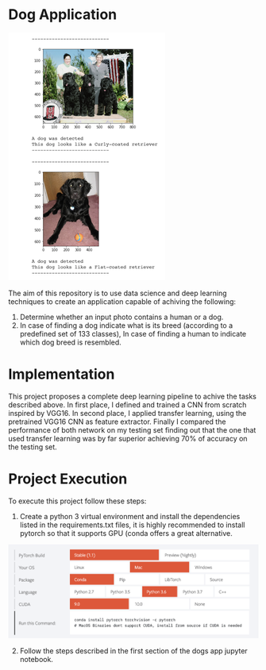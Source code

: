 # Dog Application


![Project output](images/project_output.png)

The aim of this repository is to use data science and deep learning techniques to create an application capable of achiving the following:
1. Determine whether an input photo contains a human or a dog.
2. In case of finding a dog indicate what is its breed (according to a predefined set of 133 classes), In case of finding a human to indicate which dog breed is resembled.

# Implementation

This project proposes a complete deep learning pipeline to achive the tasks described above.
In first place, I defined and trained a CNN from scratch inspired by VGG16.
In second place, I applied transfer learning, using the pretrained VGG16 CNN as feature extractor.
Finally I compared the performance of both network on my testing set finding out that the one that used transfer learning was by far superior achieving 70% of accuracy on the testing set.

# Project Execution

To execute this project follow these steps:

1. Create a python 3 virtual environment and install the dependencies listed in the requirements.txt files, it is highly recommended to install pytorch so that it supports GPU (conda offers a great alternative.

![Pytorch installation supporting CUDA-GPU](images/pytorch.png)

2. Follow the steps described in the first section of the dogs app jupyter notebook.


